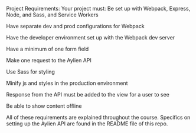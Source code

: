 Project Requirements:
Your project must:
Be set up with Webpack, Express, Node, and Sass, and Service Workers

Have separate dev and prod configurations for Webpack

Have the developer environment set up with the Webpack dev server

Have a minimum of one form field

Make one request to the Aylien API

Use Sass for styling

Minify js and styles in the production environment

Response from the API must be added to the view for a user to see

Be able to show content offline

All of these requirements are explained throughout the course. Specifics on setting up the Aylien API are found in the README file of this repo.

